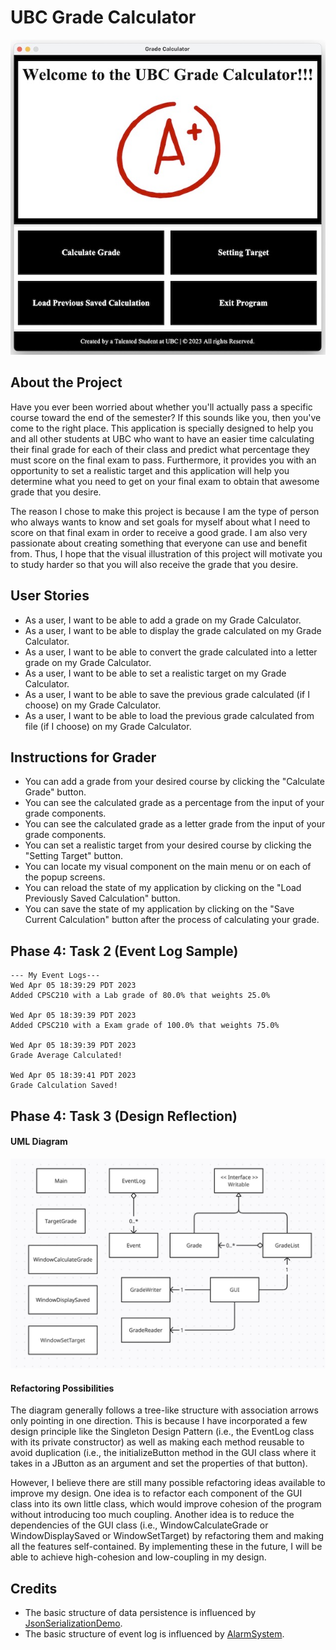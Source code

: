 # UBC Grade Calculator
![Photo of the UBC Grade Calculator](image/UBCGradeCalculator.png)

## About the Project 
Have you ever been worried about whether you'll actually pass a specific course toward the end of the semester? 
If this sounds like you, then you've come to the right place. This application is specially designed to help you and 
all other students at UBC who want to have an easier time calculating their final grade for each of their class and 
predict what percentage they must score on the final exam to pass. Furthermore, it provides you with an opportunity 
to set a realistic target and this application will help you determine what you need to get on your final exam to 
obtain that awesome grade that you desire.

The reason I chose to make this project is because I am the type of person who always wants to know and set goals 
for myself about what I need to score on that final exam in order to receive a good grade. I am also very passionate 
about creating something that everyone can use and benefit from. 
Thus, I hope that the visual illustration of this project will motivate you to study harder so that you will also 
receive the grade that you desire.

## User Stories 
- As a user, I want to be able to add a grade on my Grade Calculator. 
- As a user, I want to be able to display the grade calculated on my Grade Calculator.
- As a user, I want to be able to convert the grade calculated into a letter grade on my Grade Calculator.
- As a user, I want to be able to set a realistic target on my Grade Calculator.
- As a user, I want to be able to save the previous grade calculated (if I choose) on my Grade Calculator.
- As a user, I want to be able to load the previous grade calculated from file (if I choose) on my Grade Calculator.

## Instructions for Grader
- You can add a grade from your desired course by clicking the "Calculate Grade" button.  
- You can see the calculated grade as a percentage from the input of your grade components. 
- You can see the calculated grade as a letter grade from the input of your grade components. 
- You can set a realistic target from your desired course by clicking the "Setting Target" button. 
- You can locate my visual component on the main menu or on each of the popup screens.
- You can reload the state of my application by clicking on the "Load Previously Saved Calculation" button. 
- You can save the state of my application by clicking on the "Save Current Calculation" button after the process of
calculating your grade.

## Phase 4: Task 2 (Event Log Sample)
```
--- My Event Logs---
Wed Apr 05 18:39:29 PDT 2023
Added CPSC210 with a Lab grade of 80.0% that weights 25.0%

Wed Apr 05 18:39:39 PDT 2023
Added CPSC210 with a Exam grade of 100.0% that weights 75.0%

Wed Apr 05 18:39:39 PDT 2023
Grade Average Calculated!

Wed Apr 05 18:39:41 PDT 2023
Grade Calculation Saved!
```
## Phase 4: Task 3 (Design Reflection)

#### UML Diagram
![UML Diagram](UML_Design_Diagram.png)

#### Refactoring Possibilities

The diagram generally follows a tree-like structure with association arrows only pointing in one direction. 
This is because I have incorporated a few design principle like the Singleton Design Pattern (i.e., 
the EventLog class with its private constructor) as well as making each method reusable to avoid duplication
(i.e., the initializeButton method in the GUI class where it takes in a JButton as an argument and set the 
properties of that button).

However, I believe there are still many possible refactoring ideas available to improve my design. One idea 
is to refactor each component of the GUI class into its own little class, which would improve cohesion 
of the program without introducing too much coupling. Another idea is to reduce the dependencies of the GUI 
class (i.e., WindowCalculateGrade or WindowDisplaySaved or WindowSetTarget) by refactoring them and making 
all the features self-contained. By implementing these in the future, I will be able to achieve high-cohesion 
and low-coupling in my design.

## Credits
- The basic structure of data persistence is influenced by 
[JsonSerializationDemo](https://github.students.cs.ubc.ca/CPSC210/JsonSerializationDemo).
- The basic structure of event log is influenced by
[AlarmSystem](https://github.students.cs.ubc.ca/CPSC210/AlarmSystem).
